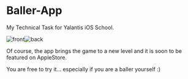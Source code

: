 # Baller-App

My Technical Task for Yalantis iOS School.

![front](https://user-images.githubusercontent.com/15111800/66305554-3e8dc780-e908-11e9-98d6-db6786df1df9.png)![back](https://user-images.githubusercontent.com/15111800/66305553-3e8dc780-e908-11e9-9127-ab9c11b511c5.png)


Of course, the app brings the game to a new level and it is soon to be featured on AppleStore.

You are free to try it... especially if you are a baller yourself :)

